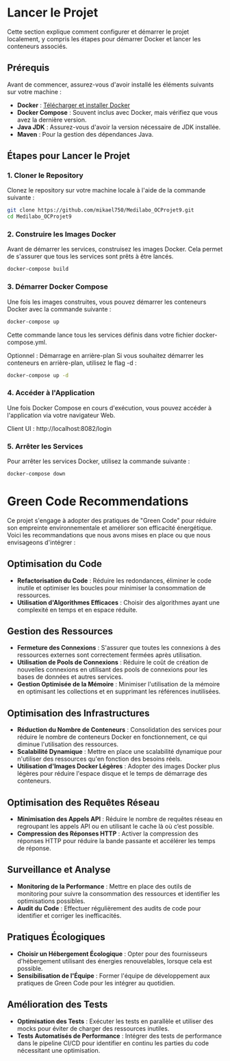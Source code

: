 # Lancer le Projet

Cette section explique comment configurer et démarrer le projet localement, y compris les étapes pour démarrer Docker et lancer les conteneurs associés.

## Prérequis

Avant de commencer, assurez-vous d'avoir installé les éléments suivants sur votre machine :

- **Docker** : [Télécharger et installer Docker](https://docs.docker.com/get-docker/)
- **Docker Compose** : Souvent inclus avec Docker, mais vérifiez que vous avez la dernière version.
- **Java JDK** : Assurez-vous d'avoir la version nécessaire de JDK installée.
- **Maven** : Pour la gestion des dépendances Java.

## Étapes pour Lancer le Projet

### 1. Cloner le Repository

Clonez le repository sur votre machine locale à l'aide de la commande suivante :

```bash
git clone https://github.com/mikael750/Medilabo_OCProjet9.git
cd Medilabo_OCProjet9
```
### 2. Construire les Images Docker
Avant de démarrer les services, construisez les images Docker. Cela permet de s'assurer que tous les services sont prêts à être lancés.
```bash
docker-compose build
```

### 3. Démarrer Docker Compose
Une fois les images construites, vous pouvez démarrer les conteneurs Docker avec la commande suivante :
```bash
docker-compose up
```
Cette commande lance tous les services définis dans votre fichier docker-compose.yml.

Optionnel : Démarrage en arrière-plan
Si vous souhaitez démarrer les conteneurs en arrière-plan, utilisez le flag -d :
```bash
docker-compose up -d
```
### 4. Accéder à l'Application
Une fois Docker Compose en cours d'exécution,
vous pouvez accéder à l'application
via votre navigateur Web.

Client UI : http://localhost:8082/login

### 5. Arrêter les Services
Pour arrêter les services Docker, utilisez la commande suivante :
```bash
docker-compose down
```


# Green Code Recommendations

Ce projet s'engage à adopter des pratiques de "Green Code" pour réduire son empreinte environnementale et améliorer son efficacité énergétique. Voici les recommandations que nous avons mises en place ou que nous envisageons d'intégrer :

## Optimisation du Code
- **Refactorisation du Code** : Réduire les redondances, éliminer le code inutile et optimiser les boucles pour minimiser la consommation de ressources.
- **Utilisation d'Algorithmes Efficaces** : Choisir des algorithmes ayant une complexité en temps et en espace réduite.

## Gestion des Ressources
- **Fermeture des Connexions** : S'assurer que toutes les connexions à des ressources externes sont correctement fermées après utilisation.
- **Utilisation de Pools de Connexions** : Réduire le coût de création de nouvelles connexions en utilisant des pools de connexions pour les bases de données et autres services.
- **Gestion Optimisée de la Mémoire** : Minimiser l'utilisation de la mémoire en optimisant les collections et en supprimant les références inutilisées.

## Optimisation des Infrastructures
- **Réduction du Nombre de Conteneurs** : Consolidation des services pour réduire le nombre de conteneurs Docker en fonctionnement, ce qui diminue l'utilisation des ressources.
- **Scalabilité Dynamique** : Mettre en place une scalabilité dynamique pour n'utiliser des ressources qu'en fonction des besoins réels.
- **Utilisation d'Images Docker Légères** : Adopter des images Docker plus légères pour réduire l'espace disque et le temps de démarrage des conteneurs.

## Optimisation des Requêtes Réseau
- **Minimisation des Appels API** : Réduire le nombre de requêtes réseau en regroupant les appels API ou en utilisant le cache là où c’est possible.
- **Compression des Réponses HTTP** : Activer la compression des réponses HTTP pour réduire la bande passante et accélérer les temps de réponse.

## Surveillance et Analyse
- **Monitoring de la Performance** : Mettre en place des outils de monitoring pour suivre la consommation des ressources et identifier les optimisations possibles.
- **Audit du Code** : Effectuer régulièrement des audits de code pour identifier et corriger les inefficacités.

## Pratiques Écologiques
- **Choisir un Hébergement Écologique** : Opter pour des fournisseurs d'hébergement utilisant des énergies renouvelables, lorsque cela est possible.
- **Sensibilisation de l'Équipe** : Former l'équipe de développement aux pratiques de Green Code pour les intégrer au quotidien.

## Amélioration des Tests
- **Optimisation des Tests** : Exécuter les tests en parallèle et utiliser des mocks pour éviter de charger des ressources inutiles.
- **Tests Automatisés de Performance** : Intégrer des tests de performance dans le pipeline CI/CD pour identifier en continu les parties du code nécessitant une optimisation.

